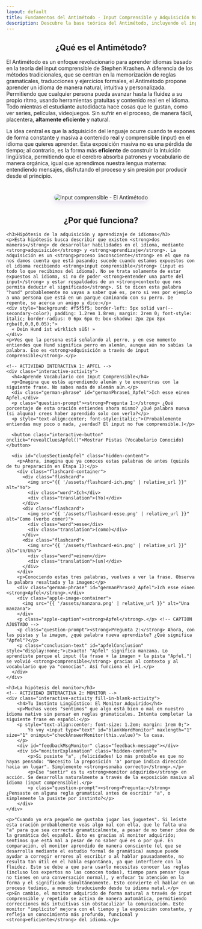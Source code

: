 ```yaml
---
layout: default
title: Fundamentos del Antimétodo - Input Comprensible y Adquisición Natural
description: Descubre la base teórica del Antimétodo, incluyendo el input comprensible en acción y cómo funciona el monitor adquirido para el aprendizaje eficiente de idiomas.
---
```


<style>
/* Estilos para las Actividades Interactivas */
.interactive-activity {
  background-color: #f0e6f6; 
  border: 1px solid var(--light-purple-color);
  border-radius: 8px;
  padding: 1.5rem;
  margin: 2.5rem 0;
  box-shadow: 0 4px 10px rgba(74, 20, 140, 0.1);
}
.interactive-activity h4 { 
  color: var(--primary-color);
  margin-top: 0;
  margin-bottom: 1rem;
  text-align: center;
  font-size: 1.3em;
  border-bottom: 1px solid var(--secondary-color);
  padding-bottom: 0.5rem;
}
.interactive-activity p, .interactive-activity .question-prompt {
  color: var(--text-color);
  font-size: 1.05em;
  margin-bottom: 0.8rem;
}
.german-phrase { 
  font-size: 1.5em;
  font-weight: bold;
  color: var(--secondary-color);
  text-align: center;
  margin: 1rem 0 1.5rem 0;
  padding: 0.8rem;
  background-color: white;
  border-radius: 6px;
  border: 1px dashed var(--primary-color);
}
.flashcard-container {
  display: flex;
  justify-content: space-around;
  align-items: flex-start; 
  flex-wrap: wrap;
  gap: 1rem;
  margin: 1.5rem 0;
}
.flashcard {
  background-color: white;
  border: 2px solid var(--secondary-color);
  border-radius: 8px;
  padding: 1rem;
  text-align: center;
  width: 120px; 
  box-shadow: 0 2px 5px rgba(0,0,0,0.1);
}
.flashcard img {
  max-width: 80px; 
  height: 80px;   
  object-fit: contain; 
  margin-bottom: 0.5rem;
}
.flashcard .word {
  font-weight: bold;
  color: var(--primary-color);
  font-size: 1.1em;
}
.flashcard .translation {
  font-size: 0.9em;
  color: var(--text-light-color);
}
.apple-image-container { 
  text-align: center;
  margin: 1.5rem 0 0.2rem 0; /* Reducido margen inferior para acercar caption */
}
.apple-image-container img {
  max-width: 150px; 
  border-radius: 8px;
  border: 2px solid var(--secondary-color);
}
.apple-caption { 
  text-align: center;
  font-style: italic;
  color: var(--secondary-color);
  margin-bottom: 1.5rem;
  font-size: 1.1em; /* Un poco más grande para el caption */
}

.interactive-button {
  display: block;
  margin: 1.5rem auto 0 auto;
  padding: 0.7rem 1.5rem;
  font-family: var(--font-primary);
  font-size: 1em;
  font-weight: 600;
  color: white;
  background-color: var(--secondary-color);
  border: none;
  border-radius: 6px;
  cursor: pointer;
  transition: background-color 0.2s ease;
}
.interactive-button:hover {
  background-color: var(--accent-color);
}
.hidden-content {
  display: none;
  margin-top: 1rem;
  padding-top: 1rem;
  border-top: 1px dashed var(--light-purple-color);
}
.conclusion-text {
  font-weight: bold;
  color: var(--primary-color);
  text-align: center;
  margin-top: 1rem;
  font-size: 1.1em;
}

.fill-in-blank-activity input[type="text"] {
  border: 2px solid var(--light-purple-color);
  border-radius: 4px;
  padding: 0.5rem;
  font-size: 1.1em;
  width: 60px;
  text-align: center;
  margin: 0 0.3em;
  font-family: var(--font-secondary);
}
.fill-in-blank-activity input[type="text"]:focus {
  border-color: var(--secondary-color);
  outline: none;
  box-shadow: 0 0 5px var(--light-purple-color);
}
.feedback-message {
  margin-top: 0.8rem;
  font-weight: bold;
  text-align: center;
}
.feedback-message.correct { color: #2e7d32; }
.feedback-message.incorrect { color: #c0392b; }

</style>

<main class="content-wrapper">

  <section>
    <h2 style="text-align:center;">¿Qué es el Antimétodo?</h2>
    <p>El Antimétodo es un enfoque revolucionario para aprender idiomas basado en la teoría del input comprensible de Stephen Krashen. A diferencia de los métodos tradicionales, que se centran en la memorización de reglas gramaticales, traducciones y ejercicios formales, el Antimétodo propone aprender un idioma de manera natural, intuitiva y personalizada. Permitiendo que cualquier persona pueda avanzar hasta la fluidez a su propio ritmo, usando herramientas gratuitas y contenido real en el idioma. Todo mientras el estudiante autodidacta hace cosas que le gustan, como ver series, películas, videojuegos. Sin sufrir en el proceso, de manera fácil, placentera, <strong>altamente eficiente</strong> y natural.</p>
    <p>La idea central es que la adquisición del lenguaje ocurre cuando te expones de forma constante y masiva a contenido real y comprensible (input) en el idioma que quieres aprender. Esta exposición masiva no es una pérdida de tiempo; al contrario, es la forma más <strong>eficiente</strong> de construir la intuición lingüística, permitiendo que el cerebro absorba patrones y vocabulario de manera orgánica, igual que aprendimos nuestra lengua materna: entendiendo mensajes, disfrutando el proceso y sin presión por producir desde el principio.</p>
    <div style="text-align: center; margin: 2.5rem 0;">
      <img src="{{ '/assets/inputanti.png' | relative_url }}" alt="Input comprensible - El Antimétodo"
           style="max-width: 90%; height: auto; border: 3px solid var(--light-purple-color); border-radius: 10px; box-shadow: 0 5px 15px rgba(74, 20, 140, 0.15);">
    </div>
  </section>

  <section>
    <h2 style="text-align:center;">¿Por qué funciona?</h2>
    
    <h3>Hipótesis de la adquisición y aprendizaje de idiomas</h3>
    <p>Esta hipótesis busca describir que existen <strong>dos maneras</strong> de desarrollar habilidades en el idioma, mediante <strong>adquisición</strong> y <strong>aprendizaje</strong>. La adquisición es un <strong>proceso inconsciente</strong> en el que no nos damos cuenta que está pasando; sucede cuando estamos expuestos con el idioma recibiendo <strong>input comprensible</strong> (input es todo lo que recibimos del idioma). No se trata solamente de estar expuestos al idioma, si no de poder <strong>entender una parte del input</strong> y estar respaldados de un <strong>contexto que nos permita deducir el significado</strong>. Si te dicen esta palabra "hund" probablemente no vayas a saber qué es, pero si ves por ejemplo a una persona que está en un parque caminando con su perro. De repente, se acerca un amigo y dice:</p>
    <div style="background: #f5f5f5; border-left: 5px solid var(--secondary-color); padding: 1.2rem 1.8rem; margin: 2rem 0; font-style: italic; border-radius: 0 6px 6px 0; box-shadow: 2px 2px 8px rgba(0,0,0,0.05);">
      « Dein Hund ist wirklich süß! »
    </div>
    <p>Ves que la persona está señalando al perro, y en ese momento entiendes que Hund significa perro en alemán, aunque aún no sabías la palabra. Eso es <strong>adquisición a través de input comprensible</strong>.</p>

    <!-- ACTIVIDAD INTERACTIVA 1: APFEL -->
    <div class="interactive-activity">
      <h4>Aprende Vocabulario con Input Comprensible</h4>
      <p>Imagina que estás aprendiendo alemán y te encuentras con la siguiente frase. No sabes nada de alemán aún.</p>
      <div class="german-phrase" id="germanPhrase1_Apfel">Ich esse einen Apfel.</div>
      <p class="question-prompt"><strong>Pregunta 1:</strong> ¿Qué porcentaje de esta oración entiendes ahora mismo? ¿Qué palabra nueva (si alguna) crees haber aprendido solo con verla?</p>
      <p style="text-align:center; font-style:italic;">(Probablemente entiendas muy poco o nada, ¿verdad? El input no fue comprensible.)</p>
      
      <button class="interactive-button" onclick="revealCluesApfel()">Mostrar Pistas (Vocabulario Conocido)</button>
      
      <div id="cluesSectionApfel" class="hidden-content">
        <p>Ahora, imagina que ya conoces estas palabras de antes (quizás de tu preparación en Etapa 1):</p>
        <div class="flashcard-container">
          <div class="flashcard">
            <img src="{{ '/assets/flashcard-ich.png' | relative_url }}" alt="Yo">
            <div class="word">Ich</div>
            <div class="translation">(Yo)</div>
          </div>
          <div class="flashcard">
            <img src="{{ '/assets/flashcard-esse.png' | relative_url }}" alt="Como (verbo comer)">
            <div class="word">esse</div>
            <div class="translation">(como)</div>
          </div>
          <div class="flashcard">
            <img src="{{ '/assets/flashcard-ein.png' | relative_url }}" alt="Un/Una">
            <div class="word">einen</div>
            <div class="translation">(un)</div>
          </div>
        </div>
        <p>Conociendo estas tres palabras, vuelves a ver la frase. Observa la palabra resaltada y la imagen:</p>
        <div class="german-phrase" id="germanPhrase2_Apfel">Ich esse einen <strong>Apfel</strong>.</div>
        <div class="apple-image-container">
          <img src="{{ '/assets/manzana.png' | relative_url }}" alt="Una manzana">
        </div>
        <p class="apple-caption"><strong>Apfel</strong>.</p> <!-- CAPTION AJUSTADO -->
        <p class="question-prompt"><strong>Pregunta 2:</strong> Ahora, con las pistas y la imagen, ¿qué palabra nueva aprendiste? ¿Qué significa "Apfel"?</p>
        <p class="conclusion-text" id="apfelConclusion" style="display:none;">¡Exacto! "Apfel" significa manzana. Lo aprendiste porque el input (la frase + la imagen + la pista "Apfel.") se volvió <strong>comprensible</strong> gracias al contexto y al vocabulario que ya "conocías". Así funciona el i+1.</p>
      </div>
    </div>
    
    <h3>La hipótesis del monitor</h3>
    <!-- ACTIVIDAD INTERACTIVA 2: MONITOR -->
    <div class="interactive-activity fill-in-blank-activity">
        <h4>Tu Instinto Lingüístico: El Monitor Adquirido</h4>
        <p>Muchas veces "sentimos" que algo está bien o mal en nuestro idioma nativo sin pensar en reglas gramaticales. Intenta completar la siguiente frase en español:</p>
        <p style="text-align:center; font-size: 1.2em; margin: 1rem 0;">
            Yo voy <input type="text" id="blankWordMonitor" maxlength="1" size="1" oninput="checkAnswerMonitor(this.value)"> la casa.
        </p>
        <div id="feedbackMsgMonitor" class="feedback-message"></div>
        <div id="monitorExplanation" class="hidden-content">
            <p>Si pusiste "a", ¡felicidades! Lo más probable es que no hayas pensado: "Necesito la preposición 'a' porque indica dirección hacia un lugar". Simplemente <strong>sonaba correcto</strong>.</p>
            <p>Ese "sentir" es tu <strong>monitor adquirido</strong> en acción. Se desarrolla naturalmente a través de la exposición masiva al idioma (input comprensible).</p>
            <p class="question-prompt"><strong>Pregunta:</strong> ¿Pensaste en alguna regla gramatical antes de escribir "a", o simplemente la pusiste por instinto?</p>
        </div>
    </div>

    <p>"Cuando yo era pequeño me gustaba jugar los juguetes". Si leíste esta oración probablemente veas algo mal con ella, que le falta una "a" para que sea correcta gramaticalmente, a pesar de no tener idea de la gramática del español. Esto es gracias al monitor adquirido; sentimos que está mal a pesar de no saber qué es o por qué. En comparación, el monitor aprendido de manera consciente (el que se desarrolla mediante el estudio formal de gramática) aunque puede ayudar a corregir errores al escribir o al hablar pausadamente, no resulta tan útil en el habla espontánea, ya que interfiere con la fluidez. Esto se debe a que para usarlo necesitas conocer las reglas (incluso los expertos no las conocen todas), tiempo para pensar (que no tienes en una conversación normal), y enfocar tu atención en la forma y el significado simultáneamente. Esto convierte el hablar en un proceso tedioso, a menudo traduciendo desde tu idioma natal.</p>
    <p>En cambio, el monitor adquirido de forma natural a través de input comprensible y repetido se activa de manera automática, permitiendo correcciones más intuitivas sin obstaculizar la comunicación. Este monitor "implícito" mejora con el tiempo y la exposición constante, y refleja un conocimiento más profundo, funcional y <strong>eficiente</strong> del idioma.</p>
  </section>

</main>

<script>
function revealCluesApfel() { 
  const cluesSection = document.getElementById('cluesSectionApfel'); 
  cluesSection.style.display = 'block';
  setTimeout(() => {
    const apfelConclusion = document.getElementById('apfelConclusion');
    if (apfelConclusion) {
      apfelConclusion.style.display = 'block';
    }
  }, 1500); 
  const button = document.querySelector('.interactive-button[onclick="revealCluesApfel()"]'); 
  if (button) {
    button.style.display = 'none';
  }
}

function checkAnswerMonitor(value) { 
  const feedbackMsg = document.getElementById('feedbackMsgMonitor'); 
  const monitorExplanation = document.getElementById('monitorExplanation');
  if (!feedbackMsg || !monitorExplanation) {
      console.error("Error: Elementos de feedback o explicación del monitor no encontrados.");
      return;
  }
  if (value.toLowerCase() === 'a') {
    feedbackMsg.textContent = '¡Correcto! "Yo voy a la casa."';
    feedbackMsg.className = 'feedback-message correct';
    monitorExplanation.style.display = 'block';
  } else if (value === '') {
    feedbackMsg.textContent = '';
    feedbackMsg.className = 'feedback-message';
    monitorExplanation.style.display = 'none';
  } else {
    feedbackMsg.textContent = 'Intenta de nuevo... ¿Qué palabra va ahí?';
    feedbackMsg.className = 'feedback-message incorrect';
    monitorExplanation.style.display = 'none';
  }
}
</script>
